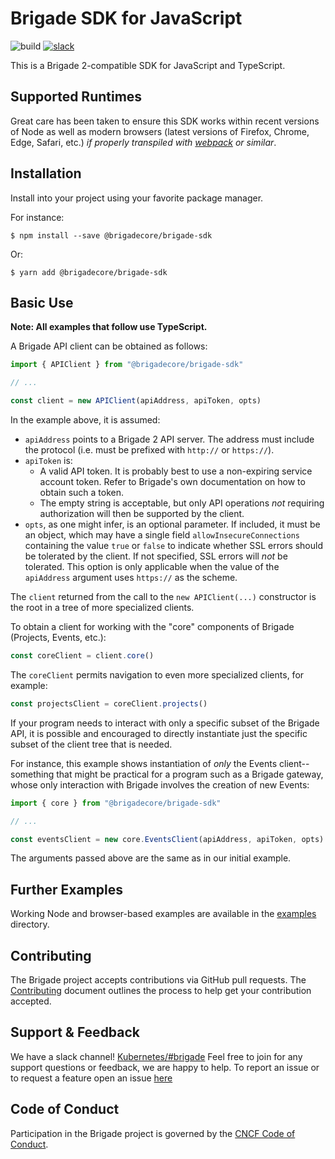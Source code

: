 # Brigade SDK for JavaScript

![build](https://badgr.brigade2.io/v1/github/checks/brigadecore/brigade-sdk-for-js/badge.svg?appID=99005)
[![slack](https://img.shields.io/badge/slack-brigade-brightgreen.svg?logo=slack)](https://kubernetes.slack.com/messages/C87MF1RFD)

This is a Brigade 2-compatible SDK for JavaScript and TypeScript.

## Supported Runtimes

Great care has been taken to ensure this SDK works within recent versions of
Node as well as modern browsers (latest versions of Firefox, Chrome, Edge,
Safari, etc.) _if properly transpiled with [webpack](https://webpack.js.org/) or
similar_.

## Installation

Install into your project using your favorite package manager.

For instance:

```console
$ npm install --save @brigadecore/brigade-sdk
```

Or:

```console
$ yarn add @brigadecore/brigade-sdk
```

## Basic Use

__Note: All examples that follow use TypeScript.__

A Brigade API client can be obtained as follows:

```typescript
import { APIClient } from "@brigadecore/brigade-sdk"

// ...

const client = new APIClient(apiAddress, apiToken, opts)
```

In the example above, it is assumed:

* `apiAddress` points to a Brigade 2 API server. The address must include the
  protocol (i.e. must be prefixed with `http://` or `https://`).
* `apiToken` is:
    * A valid API token. It is probably best to use a non-expiring service
      account token. Refer to Brigade's own documentation on how to obtain such
      a token.
    * The empty string is acceptable, but only API operations _not_ requiring
      authorization will then be supported by the client.
* `opts`, as one might infer, is an optional parameter. If included, it must be
  an object, which may have a single field `allowInsecureConnections` containing
  the value `true` or `false` to indicate whether SSL errors should be tolerated
  by the client. If not specified, SSL errors will _not_ be tolerated. This
  option is only applicable when the value of the `apiAddress` argument uses
  `https://` as the scheme.

The `client` returned from the call to the `new APIClient(...)` constructor is
the root in a tree of more specialized clients.

To obtain a client for working with the "core" components of Brigade (Projects,
Events, etc.):

```typescript
const coreClient = client.core()
```

The `coreClient` permits navigation to even more specialized clients, for
example:

```typescript
const projectsClient = coreClient.projects()
```

If your program needs to interact with only a specific subset of the Brigade
API, it is possible and encouraged to directly instantiate just the specific
subset of the client tree that is needed.

For instance, this example shows instantiation of _only_ the Events client--
something that might be practical for a program such as a Brigade gateway, whose
only interaction with Brigade involves the creation of new Events:

```typescript
import { core } from "@brigadecore/brigade-sdk"

// ...

const eventsClient = new core.EventsClient(apiAddress, apiToken, opts)
```

The arguments passed above are the same as in our initial example.

## Further Examples

Working Node and browser-based examples are available in the
[examples](./examples) directory.

## Contributing

The Brigade project accepts contributions via GitHub pull requests. The
[Contributing](CONTRIBUTING.md) document outlines the process to help get your
contribution accepted.

## Support & Feedback

We have a slack channel!
[Kubernetes/#brigade](https://kubernetes.slack.com/messages/C87MF1RFD) Feel free
to join for any support questions or feedback, we are happy to help. To report
an issue or to request a feature open an issue
[here](https://github.com/brigadecore/brigade/issues)

## Code of Conduct

Participation in the Brigade project is governed by the
[CNCF Code of Conduct](https://github.com/cncf/foundation/blob/master/code-of-conduct.md).
